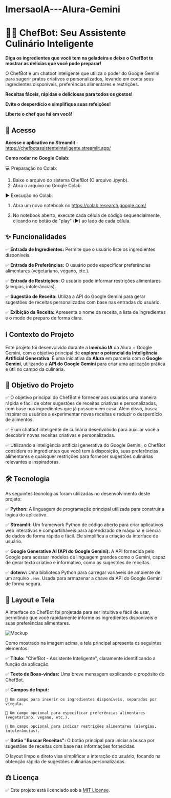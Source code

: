 # ImersaoIA---Alura-Gemini

# 🧑‍🍳 ChefBot: Seu Assistente Culinário Inteligente

**Diga os ingredientes que você tem na geladeira e deixe o ChefBot te mostrar as delícias que você pode preparar!** 

O ChefBot é um chatbot inteligente que utiliza o poder do Google Gemini para sugerir pratos criativos e personalizados, levando em conta seus ingredientes disponíveis, preferências alimentares e restrições. 

**Receitas fáceis, rápidas e deliciosas para todos os gostos!**

**Evite o desperdício e simplifique suas refeições!**

**Liberte o chef que há em você!**


##
## 🔗 Acesso

**Acesse o aplicativo no Streamlit :**
https://chefbotassistenteinteligente.streamlit.app/

**Como rodar no Google Colab:**

💻 Preparação no Colab:

1) Baixe o arquivo do sistema ChefBot (O arquivo .ipynb).
2) Abra o arquivo no Google Colab.

▶️ Execução no Colab:

1.  Abra um novo notebook no https://colab.research.google.com/
   
2.  No notebook aberto, execute cada célula de código sequencialmente, clicando no botão de "play" (▶️) ao lado de cada célula. 



## ✨ Funcionalidades

✅ **Entrada de Ingredientes:** Permite que o usuário liste os ingredientes disponíveis.

✅ **Entrada de Preferências:** O usuário pode especificar preferências alimentares (vegetariano, vegano, etc.).

✅ **Entrada de Restrições:** O usuário pode informar restrições alimentares (alergias, intolerâncias).

✅ **Sugestão de Receita:** Utiliza a API do Google Gemini para gerar sugestões de receitas personalizadas com base nas entradas do usuário.

✅ **Exibição da Receita:** Apresenta o nome da receita, a lista de ingredientes e o modo de preparo de forma clara.



## ℹ️ Contexto do Projeto

Este projeto foi desenvolvido durante a **Imersão IA** da Alura + Google Gemini, com o objetivo principal de **explorar o potencial da Inteligência Artificial Generativa**. É uma iniciativa da **Alura** em parceria com o **Google Gemini**, utilizando a **API do Google Gemini** para criar uma aplicação prática e útil no campo da culinária.



## 🎯 Objetivo do Projeto

✅ O objetivo principal do ChefBot é fornecer aos usuários uma maneira rápida e fácil de obter sugestões de receitas criativas e personalizadas, com base nos ingredientes que já possuem em casa. Além disso, busca inspirar os usuários a experimentar novas receitas e reduzir o desperdício de alimentos.

✅ É um chatbot inteligente de culinária desenvolvido para auxiliar você a descobrir novas receitas criativas e personalizadas.

✅ Utilizando a inteligência artificial generativa do Google Gemini, o ChefBot considera os ingredientes que você tem à disposição, suas preferências alimentares e quaisquer restrições para fornecer sugestões culinárias relevantes e inspiradoras.



## 🛠️ Tecnologia

As seguintes tecnologias foram utilizadas no desenvolvimento deste projeto:

✅ **Python:** A linguagem de programação principal utilizada para construir a lógica do aplicativo.
  
✅ **Streamlit:** Um framework Python de código aberto para criar aplicativos web interativos e compartilháveis para aprendizado de máquina e ciência de dados de forma rápida e fácil. Ele simplifica a criação da interface de usuário.

✅ **Google Generative AI (API do Google Gemini):** A API fornecida pelo Google para acessar modelos de linguagem grandes como o Gemini, capaz de gerar texto criativo e informativo, como as sugestões de receitas.

✅ **dotenv:** Uma biblioteca Python para carregar variáveis de ambiente de um arquivo `.env`. Usada para armazenar a chave da API do Google Gemini de forma segura.




## 🎨 Layout e Tela

A interface do ChefBot foi projetada para ser intuitiva e fácil de usar, permitindo que você rapidamente informe os ingredientes disponíveis e suas preferências alimentares.


![Mockup](https://github.com/user-attachments/assets/ac098cee-bb7b-40f7-b06f-56ac31603b7b)


Como mostrado na imagem acima, a tela principal apresenta os seguintes elementos:

✅ **Título:** "ChefBot - Assistente Inteligente", claramente identificando a função da aplicação.

✅ **Texto de Boas-vindas:** Uma breve mensagem explicando o propósito do ChefBot.

✅ **Campos de Input:**

    🔷 Um campo para inserir os ingredientes disponíveis, separados por vírgula.
    
    🔷 Um campo opcional para especificar preferências alimentares (vegetariano, vegano, etc.).
    
    🔷 Um campo opcional para indicar restrições alimentares (alergias, intolerâncias).
    
✅ **Botão "Buscar Receitas":** O botão principal para iniciar a busca por sugestões de receitas com base nas informações fornecidas.


O layout limpo e direto visa simplificar a interação do usuário, focando na obtenção rápida de sugestões culinárias personalizadas.



## ⚖️ Licença

✅ Este projeto está licenciado sob a [MIT License](LICENSE).

